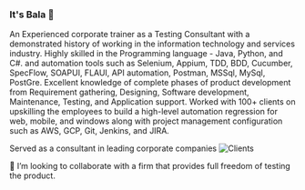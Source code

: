 ### It's Bala 👋

<!--
**balaji-githubstore/balaji-githubstore** is a ✨ _special_ ✨ repository because its `README.md` (this file) appears on your GitHub profile.

Here are some ideas to get you started:

- 🔭 I’m currently working on ...
- 🌱 I’m currently learning ...
- 👯 I’m looking to collaborate on ...
- 🤔 I’m looking for help with ...
- 💬 Ask me about ...
- 📫 How to reach me: ...
- 😄 Pronouns: ...
- ⚡ Fun fact: ...
-->




An Experienced corporate trainer as a Testing Consultant with a demonstrated history of working in the information technology and services industry. Highly skilled in the Programming language - Java, Python, and C#. and automation tools such as Selenium, Appium, TDD, BDD, Cucumber, SpecFlow, SOAPUI, FLAUI, API automation, Postman, MSSql, MySql, PostGre. Excellent knowledge of complete phases of product development from Requirement gathering, Designing, Software development, Maintenance, Testing, and Application support. Worked with 100+ clients on upskilling the employees to build a high-level automation regression for web, mobile, and windows along with project management configuration such as AWS, GCP, Git, Jenkins, and JIRA.

Served as a consultant in leading corporate companies ![Clients](https://user-images.githubusercontent.com/31404824/176600975-0512f4d3-6b97-4745-b3c0-7bbe5cd20aa9.jpg)

👯 I’m looking to collaborate with a firm that provides full freedom of testing the product. 

